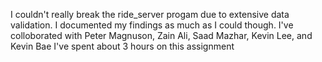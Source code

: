 I couldn't really break the ride_server progam due to extensive data validation. I documented my findings
as much as I could though.
I've colloborated with Peter Magnuson, Zain Ali, Saad Mazhar, Kevin Lee, and Kevin Bae
I've spent about 3 hours on this assignment